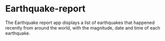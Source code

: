 # Earthquake-report
The Earthquake report app displays a list of earthquakes that happened recently from around the world, with the magnitude, date and time 
of each earthquake.
